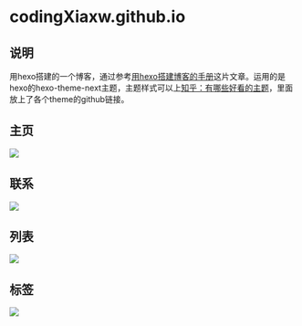 # codingXiaxw.github.io
## 说明
用hexo搭建的一个博客，通过参考[用hexo搭建博客的手册](https://xuanwo.org/2015/03/26/hexo-intor/)这片文章。运用的是hexo的hexo-theme-next主题，主题样式可以上[知乎：有哪些好看的主题](https://www.zhihu.com/question/24422335)，里面放上了各个theme的github链接。
## 主页  
![](http://od2xrf8gr.bkt.clouddn.com/%E4%B8%BB%E9%A1%B5.png)  
## 联系
![](http://od2xrf8gr.bkt.clouddn.com/%E8%81%94%E7%B3%BB.png)
## 列表
![](http://od2xrf8gr.bkt.clouddn.com/%E5%88%97%E8%A1%A8.png)
## 标签
![](http://od2xrf8gr.bkt.clouddn.com/%E6%A0%87%E7%AD%BE.png)